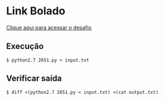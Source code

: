 # Link Bolado
[Clique aqui para acessar o desafio](https://www.urionlinejudge.com.br/judge/pt/problems/view/2651)

## Execução
```
$ python2.7 2651.py < input.txt
```

## Verificar saída
```
$ diff <(python2.7 2651.py < input.txt) <(cat output.txt)
```